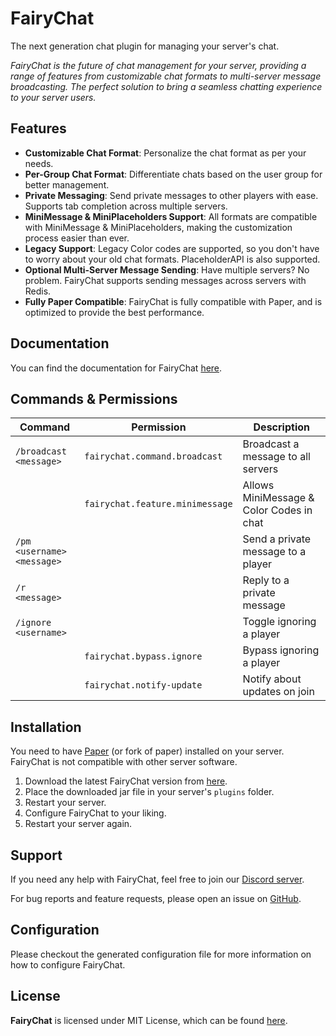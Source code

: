 # FairyChat

The next generation chat plugin for managing your server's chat.

*FairyChat is the future of chat management for your server, providing a range of features from customizable
chat
formats to multi-server message broadcasting. The perfect solution to bring a seamless chatting experience to
your
server users.*

## Features

- **Customizable Chat Format**: Personalize the chat format as per your needs.
- **Per-Group Chat Format**: Differentiate chats based on the user group for better management.
- **Private Messaging**: Send private messages to other players with ease. Supports tab completion across multiple
  servers.
- **MiniMessage & MiniPlaceholders Support**: All formats are compatible with MiniMessage & MiniPlaceholders, making the
  customization process easier than ever.
- **Legacy Support**: Legacy Color codes are supported, so you don't have to worry about your old chat formats.
  PlaceholderAPI is also supported.
- **Optional Multi-Server Message Sending**: Have multiple servers? No problem. FairyChat supports sending messages
  across servers with Redis.
- **Fully Paper Compatible**: FairyChat is fully compatible with Paper, and is optimized to provide the best
  performance.

## Documentation

You can find the documentation for FairyChat [here](https://github.com/rexlManu/FairyChat/wiki).

## Commands & Permissions

| Command                    | Permission                      | Description                              |
|----------------------------|---------------------------------|------------------------------------------|
| `/broadcast <message>`     | `fairychat.command.broadcast`   | Broadcast a message to all servers       |
|                            | `fairychat.feature.minimessage` | Allows MiniMessage & Color Codes in chat |
| `/pm <username> <message>` |                                 | Send a private message to a player       |
| `/r <message>`             |                                 | Reply to a private message               |
| `/ignore <username>`       |                                 | Toggle ignoring a player                 |
|                            | `fairychat.bypass.ignore`       | Bypass ignoring a player                 |
|                            | `fairychat.notify-update`       | Notify about updates on join             |

## Installation

You need to have [Paper](https://papermc.io/) (or fork of paper) installed on your server. FairyChat is not
compatible
with other server software.

1. Download the latest FairyChat version from [here](https://github.com/rexlManu/FairyChat/releases).
2. Place the downloaded jar file in your server's `plugins` folder.
3. Restart your server.
4. Configure FairyChat to your liking.
5. Restart your server again.

## Support

If you need any help with FairyChat, feel free to join our [Discord server](https://discord.gg/bM8NtsJVeb).

For bug reports and feature requests, please open an issue on [GitHub](https://github.com/rexlManu/FairyChat/issues).

## Configuration

Please checkout the generated configuration file for more information on how to configure FairyChat.

## License

**FairyChat** is licensed under MIT License, which can be found [here](LICENSE).